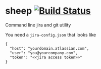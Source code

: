 # sheep [![Build Status](https://travis-ci.org/davobutt/sheep.svg?branch=master)](https://travis-ci.org/davobutt/sheep)

Command line jira and git utility

You need a `jira-config.json` that looks like

```
{
  "host": "yourdomain.atlassian.com",
  "user": "you@yourcompany.com",
  "token": "<<jira access token>>"
}
```

